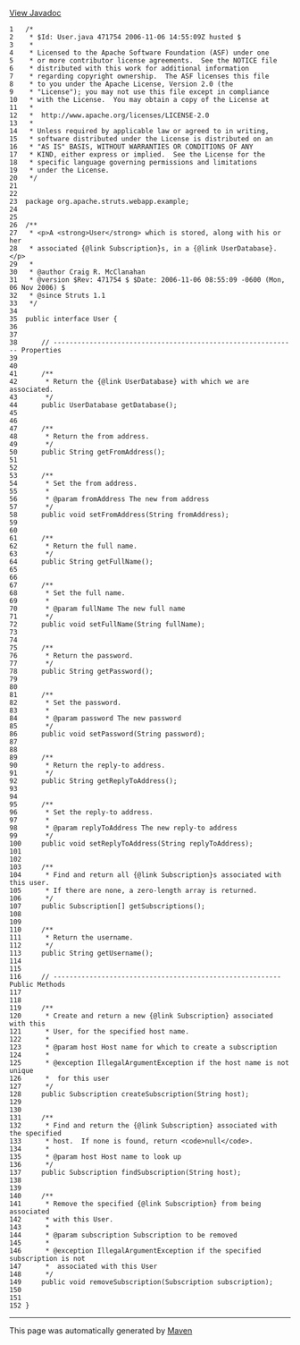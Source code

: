 [View Javadoc](../../../../../../apidocs/org/apache/struts/webapp/example/User.html.md)


    1   /*
    2    * $Id: User.java 471754 2006-11-06 14:55:09Z husted $
    3    *
    4    * Licensed to the Apache Software Foundation (ASF) under one
    5    * or more contributor license agreements.  See the NOTICE file
    6    * distributed with this work for additional information
    7    * regarding copyright ownership.  The ASF licenses this file
    8    * to you under the Apache License, Version 2.0 (the
    9    * "License"); you may not use this file except in compliance
    10   * with the License.  You may obtain a copy of the License at
    11   *
    12   *  http://www.apache.org/licenses/LICENSE-2.0
    13   *
    14   * Unless required by applicable law or agreed to in writing,
    15   * software distributed under the License is distributed on an
    16   * "AS IS" BASIS, WITHOUT WARRANTIES OR CONDITIONS OF ANY
    17   * KIND, either express or implied.  See the License for the
    18   * specific language governing permissions and limitations
    19   * under the License.
    20   */
    21  
    22  
    23  package org.apache.struts.webapp.example;
    24  
    25  
    26  /**
    27   * <p>A <strong>User</strong> which is stored, along with his or her
    28   * associated {@link Subscription}s, in a {@link UserDatabase}.</p>
    29   *
    30   * @author Craig R. McClanahan
    31   * @version $Rev: 471754 $ $Date: 2006-11-06 08:55:09 -0600 (Mon, 06 Nov 2006) $
    32   * @since Struts 1.1
    33   */
    34  
    35  public interface User {
    36  
    37  
    38      // ------------------------------------------------------------- Properties
    39  
    40  
    41      /**
    42       * Return the {@link UserDatabase} with which we are associated.
    43       */
    44      public UserDatabase getDatabase();
    45  
    46  
    47      /**
    48       * Return the from address.
    49       */
    50      public String getFromAddress();
    51  
    52  
    53      /**
    54       * Set the from address.
    55       *
    56       * @param fromAddress The new from address
    57       */
    58      public void setFromAddress(String fromAddress);
    59  
    60  
    61      /**
    62       * Return the full name.
    63       */
    64      public String getFullName();
    65  
    66  
    67      /**
    68       * Set the full name.
    69       *
    70       * @param fullName The new full name
    71       */
    72      public void setFullName(String fullName);
    73  
    74  
    75      /**
    76       * Return the password.
    77       */
    78      public String getPassword();
    79  
    80  
    81      /**
    82       * Set the password.
    83       *
    84       * @param password The new password
    85       */
    86      public void setPassword(String password);
    87  
    88  
    89      /**
    90       * Return the reply-to address.
    91       */
    92      public String getReplyToAddress();
    93  
    94  
    95      /**
    96       * Set the reply-to address.
    97       *
    98       * @param replyToAddress The new reply-to address
    99       */
    100     public void setReplyToAddress(String replyToAddress);
    101 
    102 
    103     /**
    104      * Find and return all {@link Subscription}s associated with this user.
    105      * If there are none, a zero-length array is returned.
    106      */
    107     public Subscription[] getSubscriptions();
    108 
    109 
    110     /**
    111      * Return the username.
    112      */
    113     public String getUsername();
    114 
    115 
    116     // --------------------------------------------------------- Public Methods
    117 
    118 
    119     /**
    120      * Create and return a new {@link Subscription} associated with this
    121      * User, for the specified host name.
    122      *
    123      * @param host Host name for which to create a subscription
    124      *
    125      * @exception IllegalArgumentException if the host name is not unique
    126      *  for this user
    127      */
    128     public Subscription createSubscription(String host);
    129 
    130 
    131     /**
    132      * Find and return the {@link Subscription} associated with the specified
    133      * host.  If none is found, return <code>null</code>.
    134      *
    135      * @param host Host name to look up
    136      */
    137     public Subscription findSubscription(String host);
    138 
    139 
    140     /**
    141      * Remove the specified {@link Subscription} from being associated
    142      * with this User.
    143      *
    144      * @param subscription Subscription to be removed
    145      *
    146      * @exception IllegalArgumentException if the specified subscription is not
    147      *  associated with this User
    148      */
    149     public void removeSubscription(Subscription subscription);
    150 
    151 
    152 }

------------------------------------------------------------------------

This page was automatically generated by [Maven](http://maven.apache.org/)
